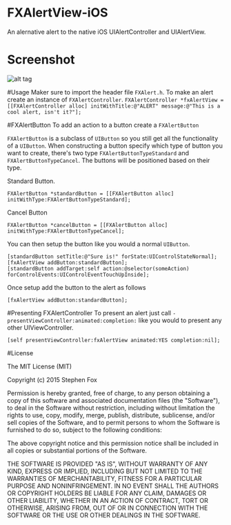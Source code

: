 # FXAlertView-iOS
An alernative alert to the native iOS UIAlertController and UIAlertView.

# Screenshot
![alt tag](https://github.com/StephenFox1995/FXAlertView-iOS/blob/master/Screen%20Shot%202015-08-30%20at%2023.17.28.png)

#Usage
Maker sure to import the header file `FXAlert.h`. To make an alert create an instance of `FXAlertController`.
```FXAlertController *fxAlertView = [[FXAlertController alloc] initWithTitle:@"ALERT" message:@"This is a cool alert, isn't it?"];```


#FXAlertButton
To add an action to a button create a `FXAlertButton`

`FXAlertButton` is a subclass of `UIButton` so you still get all the functionality of a `UIButton`. When constructing a button specify which type of button you want to create, there's two type `FXAlertButtonTypeStandard` and `FXAlertButtonTypeCancel`. The buttons will be positioned based on their type.

Standard Button.
```
FXAlertButton *standardButton = [[FXAlertButton alloc] initWithType:FXAlertButtonTypeStandard];
```

Cancel Button
``` 
FXAlertButton *cancelButton = [[FXAlertButton alloc] initWithType:FXAlertButtonTypeCancel];
```

You can then setup the button like you would a normal `UIButton`.
```
[standardButton setTitle:@"Sure is!" forState:UIControlStateNormal];
[fxAlertView addButton:standardButton];
[standardButton addTarget:self action:@selector(someAction) forControlEvents:UIControlEventTouchUpInside];
```


Once setup add the button to the alert as follows
```
[fxAlertView addButton:standardButton];
```


#Presenting FXAlertController
To present an alert just call `-presentViewController:animated:completion:` like you would to present any other UIViewController.

```
[self presentViewController:fxAlertView animated:YES completion:nil];
```

#License

The MIT License (MIT)

Copyright (c) 2015 Stephen Fox

Permission is hereby granted, free of charge, to any person obtaining a copy of
this software and associated documentation files (the "Software"), to deal in
the Software without restriction, including without limitation the rights to
use, copy, modify, merge, publish, distribute, sublicense, and/or sell copies of
the Software, and to permit persons to whom the Software is furnished to do so,
subject to the following conditions:

The above copyright notice and this permission notice shall be included in all
copies or substantial portions of the Software.

THE SOFTWARE IS PROVIDED "AS IS", WITHOUT WARRANTY OF ANY KIND, EXPRESS OR
IMPLIED, INCLUDING BUT NOT LIMITED TO THE WARRANTIES OF MERCHANTABILITY, FITNESS
FOR A PARTICULAR PURPOSE AND NONINFRINGEMENT. IN NO EVENT SHALL THE AUTHORS OR
COPYRIGHT HOLDERS BE LIABLE FOR ANY CLAIM, DAMAGES OR OTHER LIABILITY, WHETHER
IN AN ACTION OF CONTRACT, TORT OR OTHERWISE, ARISING FROM, OUT OF OR IN
CONNECTION WITH THE SOFTWARE OR THE USE OR OTHER DEALINGS IN THE SOFTWARE.
